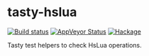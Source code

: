 # tasty-hslua

[![Build status][GitHub Actions badge]][GitHub Actions]
[![AppVeyor Status]](https://ci.appveyor.com/project/tarleb/hslua-r2y18)
[![Hackage]](https://hackage.haskell.org/package/tasty-hslua)

Tasty test helpers to check HsLua operations.

[GitHub Actions badge]: https://img.shields.io/github/workflow/status/hslua/hslua/CI.svg?logo=github
[GitHub Actions]: https://github.com/hslua/hslua/actions
[AppVeyor Status]: https://ci.appveyor.com/api/projects/status/ldutrilgxhpcau94/branch/main?svg=true
[Hackage]: https://img.shields.io/hackage/v/tasty-hslua.svg
